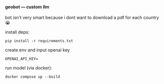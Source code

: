 #### geobot — custom llm

bot isn't very smart because i dont want to download a pdf for each country 😭

install deps:
```
pip install -r requirements.txt
```

create env and input openai key
```
OPENAI_API_KEY=
```

run model (via docker):
```
docker compose up --build
```